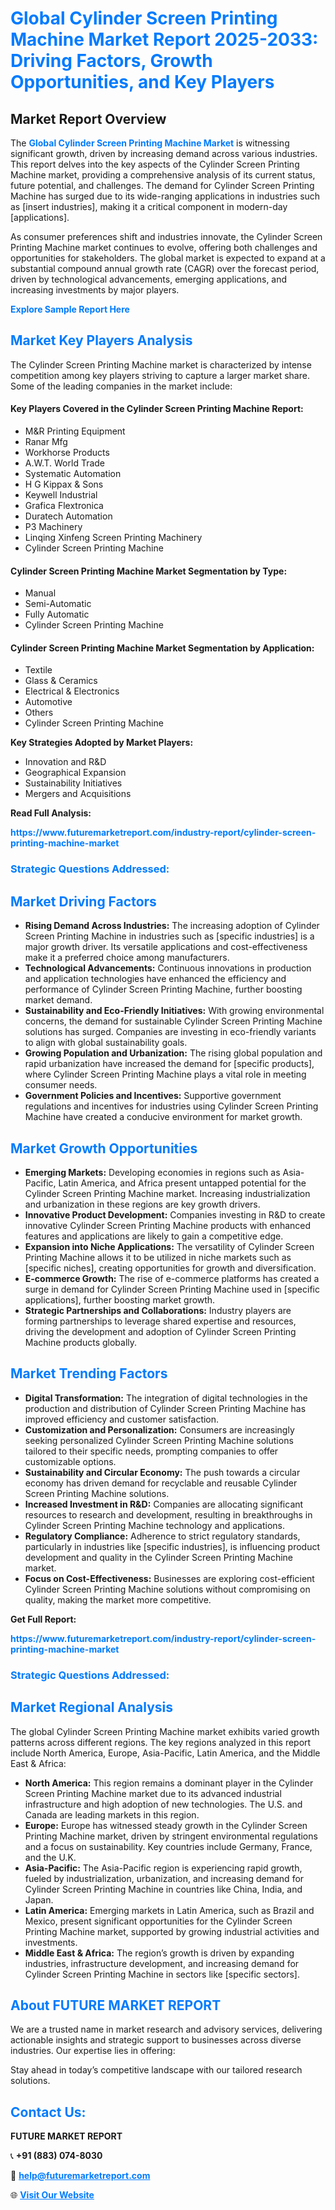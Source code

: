 <h1 style="color: #007BFF;">Global Cylinder Screen Printing Machine Market Report 2025-2033: Driving Factors, Growth Opportunities, and Key Players</h1>

<section id="overview">
<h2>Market Report Overview</h2>
<p>The <a href="https://www.futuremarketreport.com/industry-report/cylinder-screen-printing-machine-market" style="color: #007BFF; text-decoration: none;"><strong>Global Cylinder Screen Printing Machine Market</strong></a> is witnessing significant growth, driven by increasing demand across various industries. This report delves into the key aspects of the Cylinder Screen Printing Machine market, providing a comprehensive analysis of its current status, future potential, and challenges. The demand for Cylinder Screen Printing Machine has surged due to its wide-ranging applications in industries such as [insert industries], making it a critical component in modern-day [applications].</p>
<p>As consumer preferences shift and industries innovate, the Cylinder Screen Printing Machine market continues to evolve, offering both challenges and opportunities for stakeholders. The global market is expected to expand at a substantial compound annual growth rate (CAGR) over the forecast period, driven by technological advancements, emerging applications, and increasing investments by major players.</p>
</section>

<section id="overview">
<p><a href="https://www.futuremarketreport.com/request-sample/reportId=109838" style="color: #007BFF; text-decoration: none;"><strong>Explore Sample Report Here</strong></a></p>
</section>

<section id="key-players">
<h2 style="color: #007BFF;">Market Key Players Analysis</h2>
<p>The Cylinder Screen Printing Machine market is characterized by intense competition among key players striving to capture a larger market share. Some of the leading companies in the market include:</p>
<h4>Key Players Covered in the Cylinder Screen Printing Machine Report:</h4>
<ul><li>M&amp;R Printing Equipment</li><li>Ranar Mfg</li><li>Workhorse Products</li><li>A.W.T. World Trade</li><li>Systematic Automation</li><li>H G Kippax &amp; Sons</li><li>Keywell Industrial</li><li>Grafica Flextronica</li><li>Duratech Automation</li><li>P3 Machinery</li><li>Linqing Xinfeng Screen Printing Machinery</li><li>Cylinder Screen Printing Machine</li></ul>
<h4>Cylinder Screen Printing Machine Market Segmentation by Type:</h4>
<ul><li>Manual</li><li>Semi-Automatic</li><li>Fully Automatic</li><li>Cylinder Screen Printing Machine</li></ul>

<h4>Cylinder Screen Printing Machine Market Segmentation by Application:</h4>
<ul><li>Textile</li><li>Glass &amp; Ceramics</li><li>Electrical &amp; Electronics</li><li>Automotive</li><li>Others</li><li>Cylinder Screen Printing Machine</li></ul>
<p><strong>Key Strategies Adopted by Market Players:</strong></p>
<ul>
<li>Innovation and R&D</li>
<li>Geographical Expansion</li>
<li>Sustainability Initiatives</li>
<li>Mergers and Acquisitions</li>
</ul>
</section>

<section>
<p><strong>Read Full Analysis: </strong></p><a href="https://www.futuremarketreport.com/industry-report/cylinder-screen-printing-machine-market" style="color: #007BFF; text-decoration: none;"><strong>https://www.futuremarketreport.com/industry-report/cylinder-screen-printing-machine-market</strong></a>
<h3 style="color: #007BFF;">Strategic Questions Addressed:</h3>
</section>

<section id="driving-factors">
<h2 style="color: #007BFF;">Market Driving Factors</h2>
<ul>
<li><strong>Rising Demand Across Industries:</strong> The increasing adoption of Cylinder Screen Printing Machine in industries such as [specific industries] is a major growth driver. Its versatile applications and cost-effectiveness make it a preferred choice among manufacturers.</li>
<li><strong>Technological Advancements:</strong> Continuous innovations in production and application technologies have enhanced the efficiency and performance of Cylinder Screen Printing Machine, further boosting market demand.</li>
<li><strong>Sustainability and Eco-Friendly Initiatives:</strong> With growing environmental concerns, the demand for sustainable Cylinder Screen Printing Machine solutions has surged. Companies are investing in eco-friendly variants to align with global sustainability goals.</li>
<li><strong>Growing Population and Urbanization:</strong> The rising global population and rapid urbanization have increased the demand for [specific products], where Cylinder Screen Printing Machine plays a vital role in meeting consumer needs.</li>
<li><strong>Government Policies and Incentives:</strong> Supportive government regulations and incentives for industries using Cylinder Screen Printing Machine have created a conducive environment for market growth.</li>
</ul>
</section>

<section id="growth-opportunities">
<h2 style="color: #007BFF;">Market Growth Opportunities</h2>
<ul>
<li><strong>Emerging Markets:</strong> Developing economies in regions such as Asia-Pacific, Latin America, and Africa present untapped potential for the Cylinder Screen Printing Machine market. Increasing industrialization and urbanization in these regions are key growth drivers.</li>
<li><strong>Innovative Product Development:</strong> Companies investing in R&D to create innovative Cylinder Screen Printing Machine products with enhanced features and applications are likely to gain a competitive edge.</li>
<li><strong>Expansion into Niche Applications:</strong> The versatility of Cylinder Screen Printing Machine allows it to be utilized in niche markets such as [specific niches], creating opportunities for growth and diversification.</li>
<li><strong>E-commerce Growth:</strong> The rise of e-commerce platforms has created a surge in demand for Cylinder Screen Printing Machine used in [specific applications], further boosting market growth.</li>
<li><strong>Strategic Partnerships and Collaborations:</strong> Industry players are forming partnerships to leverage shared expertise and resources, driving the development and adoption of Cylinder Screen Printing Machine products globally.</li>
</ul>
</section>

<section id="trending-factors">
<h2 style="color: #007BFF;">Market Trending Factors</h2>
<ul>
<li><strong>Digital Transformation:</strong> The integration of digital technologies in the production and distribution of Cylinder Screen Printing Machine has improved efficiency and customer satisfaction.</li>
<li><strong>Customization and Personalization:</strong> Consumers are increasingly seeking personalized Cylinder Screen Printing Machine solutions tailored to their specific needs, prompting companies to offer customizable options.</li>
<li><strong>Sustainability and Circular Economy:</strong> The push towards a circular economy has driven demand for recyclable and reusable Cylinder Screen Printing Machine solutions.</li>
<li><strong>Increased Investment in R&D:</strong> Companies are allocating significant resources to research and development, resulting in breakthroughs in Cylinder Screen Printing Machine technology and applications.</li>
<li><strong>Regulatory Compliance:</strong> Adherence to strict regulatory standards, particularly in industries like [specific industries], is influencing product development and quality in the Cylinder Screen Printing Machine market.</li>
<li><strong>Focus on Cost-Effectiveness:</strong> Businesses are exploring cost-efficient Cylinder Screen Printing Machine solutions without compromising on quality, making the market more competitive.</li>
</ul>
</section>

<section>
<p><strong>Get Full Report: </strong></p><a href="https://www.futuremarketreport.com/industry-report/cylinder-screen-printing-machine-market" style="color: #007BFF; text-decoration: none;"><strong>https://www.futuremarketreport.com/industry-report/cylinder-screen-printing-machine-market</strong></a>
<h3 style="color: #007BFF;">Strategic Questions Addressed:</h3>
</section>


<section id="regional-analysis">
<h2 style="color: #007BFF;">Market Regional Analysis</h2>
<p>The global Cylinder Screen Printing Machine market exhibits varied growth patterns across different regions. The key regions analyzed in this report include North America, Europe, Asia-Pacific, Latin America, and the Middle East & Africa:</p>
<ul>
<li><strong>North America:</strong> This region remains a dominant player in the Cylinder Screen Printing Machine market due to its advanced industrial infrastructure and high adoption of new technologies. The U.S. and Canada are leading markets in this region.</li>
<li><strong>Europe:</strong> Europe has witnessed steady growth in the Cylinder Screen Printing Machine market, driven by stringent environmental regulations and a focus on sustainability. Key countries include Germany, France, and the U.K.</li>
<li><strong>Asia-Pacific:</strong> The Asia-Pacific region is experiencing rapid growth, fueled by industrialization, urbanization, and increasing demand for Cylinder Screen Printing Machine in countries like China, India, and Japan.</li>
<li><strong>Latin America:</strong> Emerging markets in Latin America, such as Brazil and Mexico, present significant opportunities for the Cylinder Screen Printing Machine market, supported by growing industrial activities and investments.</li>
<li><strong>Middle East & Africa:</strong> The region’s growth is driven by expanding industries, infrastructure development, and increasing demand for Cylinder Screen Printing Machine in sectors like [specific sectors].</li>
</ul>
</section>

<footer>
<h2 style="color: #007BFF;">About FUTURE MARKET REPORT</h2>
<p>We are a trusted name in market research and advisory services, delivering actionable insights and strategic support to businesses across diverse industries. Our expertise lies in offering:</p>

<p>Stay ahead in today’s competitive landscape with our tailored research solutions.</p>

<h2 style="color: #007BFF;">Contact Us:</h2>
<p><strong>FUTURE MARKET REPORT</strong></p>
<p>📞 <strong>+91 (883) 074-8030</strong></p>
<p>📧 <strong><a href="mailto:help@futuremarketreport.com" style="color: #007BFF;">help@futuremarketreport.com</a></strong></p>
<p>🌐 <strong><a href="https://www.futuremarketreport.com/" style="color: #007BFF;">Visit Our Website</a></strong></p>
</footer>